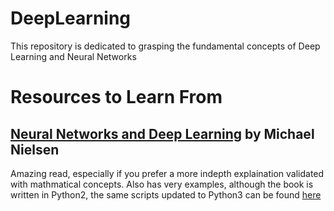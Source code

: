 # DeepLearning
This repository is dedicated to grasping the fundamental concepts of Deep Learning and Neural Networks

# Resources to Learn From
## [Neural Networks and Deep Learning](http://neuralnetworksanddeeplearning.com/index.html "This Book is Fire") by Michael Nielsen
  Amazing read, especially if you prefer a more indepth explaination validated with mathmatical concepts. Also has very examples, 
although the book is written in Python2, the same scripts updated to Python3 can be found [here](https://github.com/MichalDanielDobrzanski/DeepLearningPython35)
